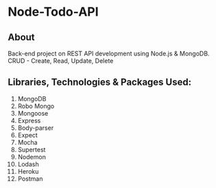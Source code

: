 # Node-Todo-API

## About
Back-end project on REST API development using Node.js & MongoDB. 
CRUD - Create, Read, Update, Delete

## Libraries, Technologies & Packages Used:
  1. MongoDB
  2. Robo Mongo
  3. Mongoose
  4. Express
  5. Body-parser
  6. Expect
  7. Mocha
  8. Supertest
  9. Nodemon
  10. Lodash
  11. Heroku
  12. Postman
